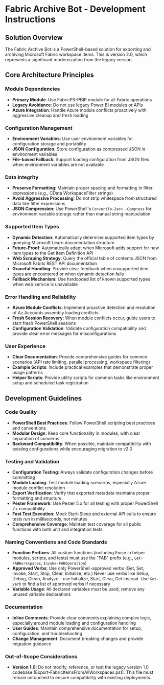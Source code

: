# Fabric Archive Bot - Development Instructions

## Solution Overview

The Fabric Archive Bot is a PowerShell-based solution for exporting and archiving Microsoft Fabric workspace items. This is version 2.0, which represents a significant modernization from the legacy version.

## Core Architecture Principles

### Module Dependencies

- **Primary Module**: Use FabricPS-PBIP module for all Fabric operations
- **Legacy Avoidance**: Do not use legacy Power BI modules or APIs
- **Azure Integration**: Handle Azure module conflicts proactively with aggressive cleanup and fresh loading

### Configuration Management

- **Environment Variables**: Use user environment variables for configuration storage and portability
- **JSON Configuration**: Store configuration as compressed JSON in environment variables
- **File-based Fallback**: Support loading configuration from JSON files when environment variables are not available

### Data Integrity

- **Preserve Formatting**: Maintain proper spacing and formatting in filter expressions (e.g., OData WorkspaceFilter strings)
- **Avoid Aggressive Processing**: Do not strip whitespace from structured data like filter expressions
- **JSON Compression**: Use PowerShell's `ConvertTo-Json -Compress` for environment variable storage rather than manual string manipulation

### Supported Item Types

- **Dynamic Detection**: Automatically determine supported item types by querying Microsoft Learn documentation structure
- **Future-Proof**: Automatically adapt when Microsoft adds support for new item types to the Get Item Definition API
- **Web Scraping Strategy**: Query the official table of contents JSON from Microsoft Fabric REST API documentation
- **Graceful Handling**: Provide clear feedback when unsupported item types are encountered or when dynamic detection fails
- **Fallback Mechanism**: Use hardcoded list of known supported types when web service is unavailable

### Error Handling and Reliability

- **Azure Module Conflicts**: Implement proactive detection and resolution of Az.Accounts assembly loading conflicts
- **Fresh Session Recovery**: When module conflicts occur, guide users to start fresh PowerShell sessions
- **Configuration Validation**: Validate configuration compatibility and provide clear error messages for misconfigurations

### User Experience

- **Clear Documentation**: Provide comprehensive guides for common scenarios (API rate limiting, parallel processing, workspace filtering)
- **Example Scripts**: Include practical examples that demonstrate proper usage patterns
- **Helper Scripts**: Provide utility scripts for common tasks like environment setup and scheduled task registration

## Development Guidelines

### Code Quality

- **PowerShell Best Practices**: Follow PowerShell scripting best practices and conventions
- **Modular Design**: Keep core functionality in modules, with clear separation of concerns
- **Backward Compatibility**: When possible, maintain compatibility with existing configurations while encouraging migration to v2.0

### Testing and Validation

- **Configuration Testing**: Always validate configuration changes before committing
- **Module Loading**: Test module loading scenarios, especially Azure module conflict resolution
- **Export Verification**: Verify that exported metadata maintains proper formatting and structure
- **Pester Framework**: Use Pester 5.x for all testing with proper PowerShell 7+ compatibility
- **Fast Test Execution**: Mock Start-Sleep and external API calls to ensure tests run in milliseconds, not minutes
- **Comprehensive Coverage**: Maintain test coverage for all public functions with both unit and integration tests

### Naming Conventions and Code Standards

- **Function Prefixes**: All custom functions (including those in helper modules, scripts, and tests) must use the "FAB" prefix (e.g., `Get-FABWorkspaces`, `Invoke-FABOperation`)
- **Approved Verbs**: Use only PowerShell-approved verbs (Get, Set, Invoke, Start, Stop, Clear, Initialize, etc.) Never use verbs like Setup, Debug, Clean, Analyze - use Initialize, Start, Clear, Get instead. Use `Get-Verb` to find a list of approved verbs if necessary
- **Variable Usage**: All declared variables must be used; remove any unused variable declarations

### Documentation

- **Inline Comments**: Provide clear comments explaining complex logic, especially around module loading and configuration handling
- **User Guides**: Maintain comprehensive documentation for setup, configuration, and troubleshooting
- **Change Management**: Document breaking changes and provide migration guidance

### Out-of-Scope Considerations

- **Version 1.0**: Do not modify, reference, or test the legacy version 1.0 codebase (Export-FabricItemsFromAllWorkspaces.ps1). This file must remain untouched to ensure compatibility with existing deployments.
